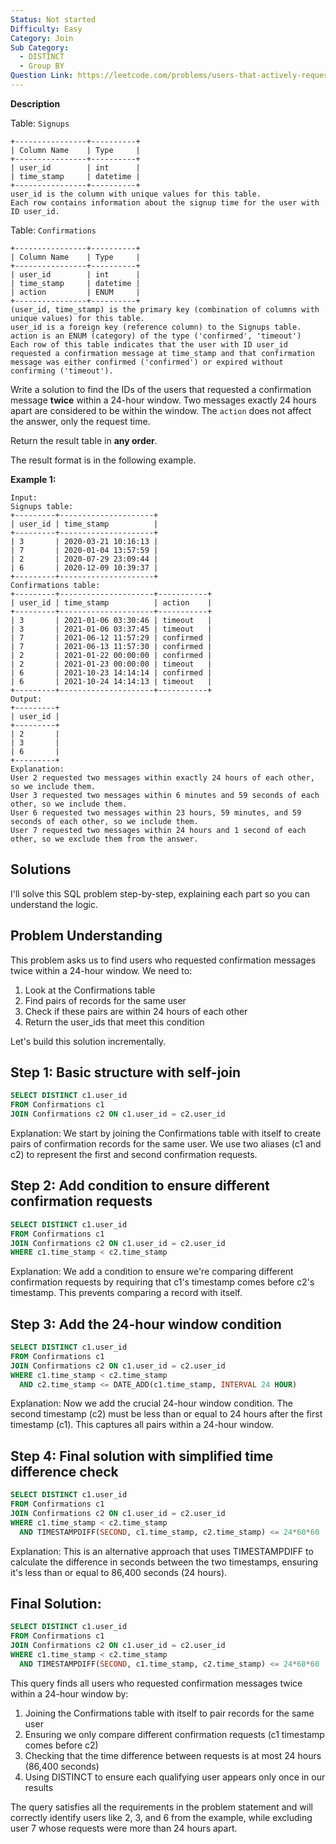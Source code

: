 ```yaml
---
Status: Not started
Difficulty: Easy
Category: Join
Sub Category:
  - DISTINCT
  - Group BY
Question Link: https://leetcode.com/problems/users-that-actively-request-confirmation-messages
---
```

**Description**

Table: `Signups`

```Plain
+----------------+----------+
| Column Name    | Type     |
+----------------+----------+
| user_id        | int      |
| time_stamp     | datetime |
+----------------+----------+
user_id is the column with unique values for this table.
Each row contains information about the signup time for the user with ID user_id.
```

Table: `Confirmations`

```Plain
+----------------+----------+
| Column Name    | Type     |
+----------------+----------+
| user_id        | int      |
| time_stamp     | datetime |
| action         | ENUM     |
+----------------+----------+
(user_id, time_stamp) is the primary key (combination of columns with unique values) for this table.
user_id is a foreign key (reference column) to the Signups table.
action is an ENUM (category) of the type ('confirmed', 'timeout')
Each row of this table indicates that the user with ID user_id requested a confirmation message at time_stamp and that confirmation message was either confirmed ('confirmed') or expired without confirming ('timeout').
```

Write a solution to find the IDs of the users that requested a confirmation message **twice** within a 24-hour window. Two messages exactly 24 hours apart are considered to be within the window. The `action` does not affect the answer, only the request time.

Return the result table in **any order**.

The result format is in the following example.

**Example 1:**

```Plain
Input:
Signups table:
+---------+---------------------+
| user_id | time_stamp          |
+---------+---------------------+
| 3       | 2020-03-21 10:16:13 |
| 7       | 2020-01-04 13:57:59 |
| 2       | 2020-07-29 23:09:44 |
| 6       | 2020-12-09 10:39:37 |
+---------+---------------------+
Confirmations table:
+---------+---------------------+-----------+
| user_id | time_stamp          | action    |
+---------+---------------------+-----------+
| 3       | 2021-01-06 03:30:46 | timeout   |
| 3       | 2021-01-06 03:37:45 | timeout   |
| 7       | 2021-06-12 11:57:29 | confirmed |
| 7       | 2021-06-13 11:57:30 | confirmed |
| 2       | 2021-01-22 00:00:00 | confirmed |
| 2       | 2021-01-23 00:00:00 | timeout   |
| 6       | 2021-10-23 14:14:14 | confirmed |
| 6       | 2021-10-24 14:14:13 | timeout   |
+---------+---------------------+-----------+
Output:
+---------+
| user_id |
+---------+
| 2       |
| 3       |
| 6       |
+---------+
Explanation:
User 2 requested two messages within exactly 24 hours of each other, so we include them.
User 3 requested two messages within 6 minutes and 59 seconds of each other, so we include them.
User 6 requested two messages within 23 hours, 59 minutes, and 59 seconds of each other, so we include them.
User 7 requested two messages within 24 hours and 1 second of each other, so we exclude them from the answer.
```

## Solutions

I'll solve this SQL problem step-by-step, explaining each part so you can understand the logic.

## Problem Understanding

This problem asks us to find users who requested confirmation messages twice within a 24-hour window. We need to:

1. Look at the Confirmations table
2. Find pairs of records for the same user
3. Check if these pairs are within 24 hours of each other
4. Return the user_ids that meet this condition

Let's build this solution incrementally.

## Step 1: Basic structure with self-join

```SQL
SELECT DISTINCT c1.user_id
FROM Confirmations c1
JOIN Confirmations c2 ON c1.user_id = c2.user_id
```

Explanation: We start by joining the Confirmations table with itself to create pairs of confirmation records for the same user. We use two aliases (c1 and c2) to represent the first and second confirmation requests.

## Step 2: Add condition to ensure different confirmation requests

```SQL
SELECT DISTINCT c1.user_id
FROM Confirmations c1
JOIN Confirmations c2 ON c1.user_id = c2.user_id
WHERE c1.time_stamp < c2.time_stamp
```

Explanation: We add a condition to ensure we're comparing different confirmation requests by requiring that c1's timestamp comes before c2's timestamp. This prevents comparing a record with itself.

## Step 3: Add the 24-hour window condition

```SQL
SELECT DISTINCT c1.user_id
FROM Confirmations c1
JOIN Confirmations c2 ON c1.user_id = c2.user_id
WHERE c1.time_stamp < c2.time_stamp
  AND c2.time_stamp <= DATE_ADD(c1.time_stamp, INTERVAL 24 HOUR)
```

Explanation: Now we add the crucial 24-hour window condition. The second timestamp (c2) must be less than or equal to 24 hours after the first timestamp (c1). This captures all pairs within a 24-hour window.

## Step 4: Final solution with simplified time difference check

```SQL
SELECT DISTINCT c1.user_id
FROM Confirmations c1
JOIN Confirmations c2 ON c1.user_id = c2.user_id
WHERE c1.time_stamp < c2.time_stamp
  AND TIMESTAMPDIFF(SECOND, c1.time_stamp, c2.time_stamp) <= 24*60*60
```

Explanation: This is an alternative approach that uses TIMESTAMPDIFF to calculate the difference in seconds between the two timestamps, ensuring it's less than or equal to 86,400 seconds (24 hours).

## Final Solution:

```SQL
SELECT DISTINCT c1.user_id
FROM Confirmations c1
JOIN Confirmations c2 ON c1.user_id = c2.user_id
WHERE c1.time_stamp < c2.time_stamp
  AND TIMESTAMPDIFF(SECOND, c1.time_stamp, c2.time_stamp) <= 24*60*60
```

This query finds all users who requested confirmation messages twice within a 24-hour window by:

1. Joining the Confirmations table with itself to pair records for the same user
2. Ensuring we only compare different confirmation requests (c1 timestamp comes before c2)
3. Checking that the time difference between requests is at most 24 hours (86,400 seconds)
4. Using DISTINCT to ensure each qualifying user appears only once in our results

The query satisfies all the requirements in the problem statement and will correctly identify users like 2, 3, and 6 from the example, while excluding user 7 whose requests were more than 24 hours apart.
